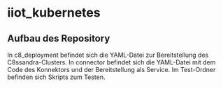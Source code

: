 # iiot_kubernetes

## Aufbau des Repository

In c8_deployment befindet sich die YAML-Datei zur Bereitstellung des C8ssandra-Clusters.
In connector befindet sich die YAML-Datei mit dem Code des Konnektors und der Bereitstellung als Service.
Im Test-Ordner befinden sich Skripts zum Testen.
